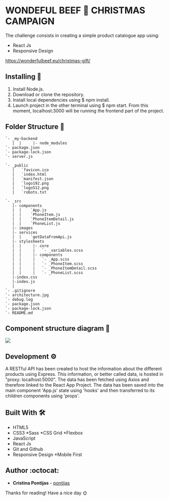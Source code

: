 # WONDEFUL BEEF 🥩 CHRISTMAS CAMPAIGN

The challenge consists in creating a simple product catalogue app using:

- React Js
- Responsive Design

https://wonderfulbeef.eu/christmas-gift/

## Installing :wrench:

1. Install Node.js.
2. Download or clone the repository.
3. Install local dependencies using \$ npm install.
4. Launch project in the other terminal using \$ npm start. From this moment, localhost:3000 will be running the frontend part of the project.

## Folder Structure :open_file_folder:
```
`- _my-backend
   |  |		|- node_modules
`- package.json
`- package-lock.json
`- server.js

`- _public
   |   `favicon.ico
   |   `index.html
   |   `manifest.json
   |   `logo192.png
   |   `logo512.png
   |   `robots.txt

`- _src
   |- components
   |  |    `App.js
   |  |    `PhoneItem.js
   |  |    `PhoneItemDetail.js
   |  |    `PhoneList.js
   |- images
   |- services
   |  |    `getDataFromApi.js
   |- stylesheets
   |  |		|- core
   |  |    	|	`- _variables.scss
   |  |		|- components
   |  |    	|	`- _App.scss
   |  |    	|	`- _PhoneItem.scss
   |  |    	|	`- _PhoneItemDetail.scss
   |  |    	|	`- _PhoneList.scss
   |-index.css
   |-index.js
   |
`- .gitignore
`- architecture.jpg
`- debug.log
`- package.json
`- package-lock.json
`- README.md 

```

## Component structure diagram 📌

![](architecture.jpg)

## Development ⚙

A RESTful API has been created to host the information about the different products using Express. This information, or better called data, is hosted in "proxy: localhost:5000". The data has been fetched using Axios and therefore linked to the React App Project. The data has been saved into the main component 'App.js' state using 'hooks' and then transferred to its children components using 'props'.

## Built With 🛠

- HTML5
- CSS3
  *Sass
  *CSS Grid
  *Flexbox
- JavaScript
- React Js
- Git and Github
- Responsive Design
   *Mobile First 

## Author :octocat:

- **Cristina Pontijas** - [pontijas](https://github.com/pontijas)

Thanks for reading!
Have a nice day 🌞
